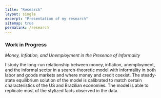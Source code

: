 ```yaml
---
title: "Research"
layout: single
excerpt: "Presentation of my research"
sitemap: true
permalink: /research
---
```


### Work in Progress


*Money, Inflation, and Unemployment in the Presence of Informality*

I study the long-run relationship between money, inflation, unemployment, and the informal sector in a search-theoretic model with informality in both labor and goods markets and where money and credit coexist. The steady-state equilibrium solution of the model is calibrated to match certain characteristics of the US and Brazilian economies. The model is able to replicate most of the stylized facts observed in the data.


